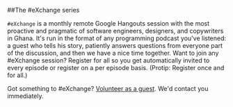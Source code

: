 ##The #eXchange series

`#eXchange` is a monthly remote Google Hangouts session with the most
proactive and pragmatic of software engineers, designers, and copywriters in
Ghana. It's run in the format of any programming podcast you've listened: a
guest who tells his story, patiently answers questions from everyone part of
the discussion, and then we have a nice time together. Want to join any
#eXchange session? Register for all so you get automatically invited to every
episode or register on a per episode basis. (Protip: Register once and for
all.)

Got something to #eXchange? [Volunteer as a guest](http://exchange.devcongress.com/guests/volunteer). We'd contact you
immediately.

